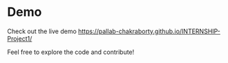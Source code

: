 # Demo
Check out the live demo https://pallab-chakraborty.github.io/INTERNSHIP-Project1/

Feel free to explore the code and contribute!
